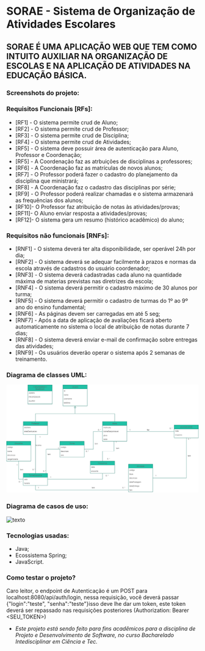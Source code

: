 # SORAE - Sistema de Organização de Atividades Escolares

## SORAE É UMA APLICAÇÃO WEB QUE TEM COMO INTUITO AUXILIAR NA ORGANIZAÇÃO DE ESCOLAS E NA APLICAÇÃO DE ATIVIDADES NA EDUCAÇÃO BÁSICA.

### Screenshots do projeto:

### Requisitos Funcionais [RFs]:

- [RF1] - O sistema permite crud de Aluno;
- [RF2] - O sistema permite crud de Professor;
- [RF3] - O sistema permite crud de Disciplina;
- [RF4] - O sistema permite crud de Atividades;
- [RF5] - O sistema deve possuir área de autenticação para Aluno, Professor e Coordenação;
- [RF5] - A Coordenação faz as atrbuições de disciplinas a professores;
- [RF6] - A Coordenação faz as matrículas de novos alunos;
- [RF7] - O Professor poderá fazer o cadastro do planejamento da disciplina que ministrará;
- [RF8] - A Coordenação faz o cadastro das disciplinas por série;
- [RF9] - O Professor poderá realizar chamadas e o sistema armazenará as frequências dos alunos;
- [RF10]- O Professor faz atribuição de notas às atividades/provas;
- [RF11]- O Aluno enviar resposta a atividades/provas;
- [RF12]- O sistema gera um resumo (histórico acadêmico) do aluno;

### Requisitos não funcionais [RNFs]:

- [RNF1] - O sistema deverá ter alta disponibilidade, ser operável 24h por dia;
- [RNF2] - O sistema deverá se adequar facilmente à prazos e normas da escola através de cadastros do usuário coordenador;
- [RNF3] - O sistema deverá cadastradas cada aluno na quantidade máxima de materias previstas nas diretrizes da escola;
- [RNF4] - O sistema deverá permitir o cadastro máximo de 30 alunos por turma;
- [RNF5] - O sistema deverá permitir o cadastro de turmas do 1º ao 9º ano do ensino fundamental;
- [RNF6] - As páginas devem ser carregadas em até 5 seg;
- [RNF7] - Após a data de aplicação de avaliações ficará aberto automaticamente no sistema o local de atribuição de notas durante 7 dias;
- [RNF8] - O sistema deverá enviar e-mail de confirmação sobre entregas das atividades;
- [RNF9] - Os usuários deverão operar o sistema após 2 semanas de treinamento.

### Diagrama de classes UML:

![texto](./modelo-sorae-v1.png)

### Diagrama de casos de uso:

![texto](./DiagramadeCasodeUso.jpeg)

### Tecnologias usadas:

- Java;
- Ecossistema Spring;
- JavaScript.

### Como testar o projeto?

Caro leitor, o endpoint de Autenticação é um POST para localhost:8080/api/auth/login, nessa requisição, você deverá passar {"login":"teste", "senha":"teste"}isso deve lhe dar um token, este token deverá ser repassado nas requisições posteriores (Authorization: Bearer <SEU_TOKEN>)

- _Este projeto está sendo feito para fins acadêmicos para a disciplina de Projeto e Desenvolvimento de Software, no curso Bacharelado Intedisciplinar em Ciência e Tec._
